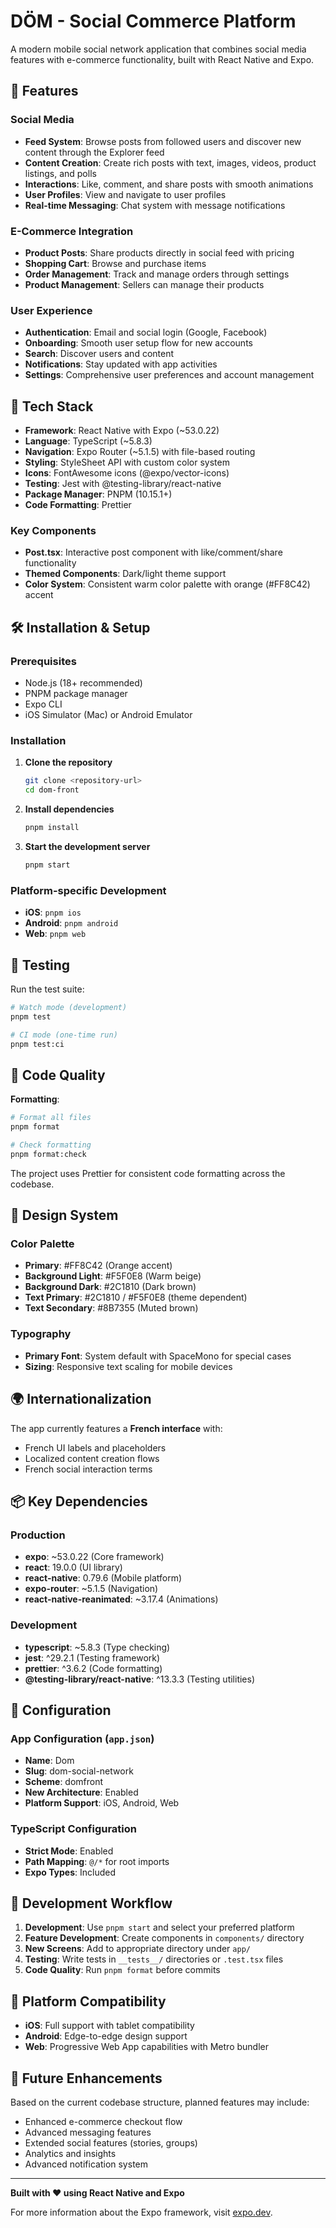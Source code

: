 # DÖM - Social Commerce Platform

A modern mobile social network application that combines social media features with e-commerce functionality, built with React Native and Expo.

## 🌟 Features

### Social Media
- **Feed System**: Browse posts from followed users and discover new content through the Explorer feed
- **Content Creation**: Create rich posts with text, images, videos, product listings, and polls
- **Interactions**: Like, comment, and share posts with smooth animations
- **User Profiles**: View and navigate to user profiles
- **Real-time Messaging**: Chat system with message notifications

### E-Commerce Integration
- **Product Posts**: Share products directly in social feed with pricing
- **Shopping Cart**: Browse and purchase items
- **Order Management**: Track and manage orders through settings
- **Product Management**: Sellers can manage their products

### User Experience
- **Authentication**: Email and social login (Google, Facebook)
- **Onboarding**: Smooth user setup flow for new accounts
- **Search**: Discover users and content
- **Notifications**: Stay updated with app activities
- **Settings**: Comprehensive user preferences and account management

## 🚀 Tech Stack

- **Framework**: React Native with Expo (~53.0.22)
- **Language**: TypeScript (~5.8.3)
- **Navigation**: Expo Router (~5.1.5) with file-based routing
- **Styling**: StyleSheet API with custom color system
- **Icons**: FontAwesome icons (@expo/vector-icons)
- **Testing**: Jest with @testing-library/react-native
- **Package Manager**: PNPM (10.15.1+)
- **Code Formatting**: Prettier


### Key Components
- **Post.tsx**: Interactive post component with like/comment/share functionality
- **Themed Components**: Dark/light theme support
- **Color System**: Consistent warm color palette with orange (#FF8C42) accent

## 🛠 Installation & Setup

### Prerequisites
- Node.js (18+ recommended)
- PNPM package manager
- Expo CLI
- iOS Simulator (Mac) or Android Emulator

### Installation

1. **Clone the repository**
   ```bash
   git clone <repository-url>
   cd dom-front
   ```

2. **Install dependencies**
   ```bash
   pnpm install
   ```

3. **Start the development server**
   ```bash
   pnpm start
   ```

### Platform-specific Development

- **iOS**: `pnpm ios`
- **Android**: `pnpm android`  
- **Web**: `pnpm web`

## 🧪 Testing

Run the test suite:
```bash
# Watch mode (development)
pnpm test

# CI mode (one-time run)
pnpm test:ci
```

## 📝 Code Quality

**Formatting**:
```bash
# Format all files
pnpm format

# Check formatting
pnpm format:check
```

The project uses Prettier for consistent code formatting across the codebase.

## 🎨 Design System

### Color Palette
- **Primary**: #FF8C42 (Orange accent)
- **Background Light**: #F5F0E8 (Warm beige)
- **Background Dark**: #2C1810 (Dark brown)
- **Text Primary**: #2C1810 / #F5F0E8 (theme dependent)
- **Text Secondary**: #8B7355 (Muted brown)

### Typography
- **Primary Font**: System default with SpaceMono for special cases
- **Sizing**: Responsive text scaling for mobile devices

## 🌍 Internationalization

The app currently features a **French interface** with:
- French UI labels and placeholders
- Localized content creation flows
- French social interaction terms

## 📦 Key Dependencies

### Production
- **expo**: ~53.0.22 (Core framework)
- **react**: 19.0.0 (UI library)
- **react-native**: 0.79.6 (Mobile platform)
- **expo-router**: ~5.1.5 (Navigation)
- **react-native-reanimated**: ~3.17.4 (Animations)

### Development
- **typescript**: ~5.8.3 (Type checking)
- **jest**: ^29.2.1 (Testing framework)
- **prettier**: ^3.6.2 (Code formatting)
- **@testing-library/react-native**: ^13.3.3 (Testing utilities)

## 🔧 Configuration

### App Configuration (`app.json`)
- **Name**: Dom
- **Slug**: dom-social-network
- **Scheme**: domfront
- **New Architecture**: Enabled
- **Platform Support**: iOS, Android, Web

### TypeScript Configuration
- **Strict Mode**: Enabled
- **Path Mapping**: `@/*` for root imports
- **Expo Types**: Included

## 🚦 Development Workflow

1. **Development**: Use `pnpm start` and select your preferred platform
2. **Feature Development**: Create components in `components/` directory
3. **New Screens**: Add to appropriate directory under `app/`
4. **Testing**: Write tests in `__tests__/` directories or `.test.tsx` files
5. **Code Quality**: Run `pnpm format` before commits

## 📱 Platform Compatibility

- **iOS**: Full support with tablet compatibility
- **Android**: Edge-to-edge design support
- **Web**: Progressive Web App capabilities with Metro bundler

## 🎯 Future Enhancements

Based on the current codebase structure, planned features may include:
- Enhanced e-commerce checkout flow
- Advanced messaging features
- Extended social features (stories, groups)
- Analytics and insights
- Advanced notification system

---

**Built with ❤️ using React Native and Expo**

For more information about the Expo framework, visit [expo.dev](https://expo.dev).
